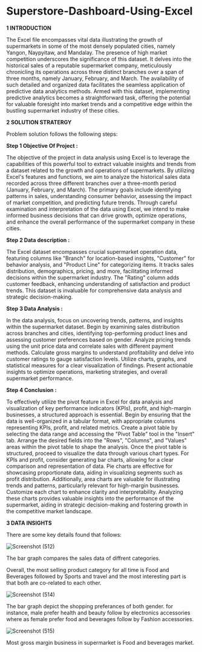# Superstore-Dashboard-Using-Excel

**1 INTRODUCTION**

The Excel file encompasses vital data illustrating the growth of supermarkets in some of the most densely populated cities, namely Yangon, Naypyitaw, and Mandalay. The presence of high market competition underscores the significance of this dataset. It delves into the historical sales of a reputable supermarket company, meticulously chronicling its operations across three distinct branches over a span of three months, namely January, February, and March. The availability of such detailed and organized data facilitates the seamless application of predictive data analytics methods. Armed with this dataset, implementing predictive analytics becomes a straightforward task, offering the potential for valuable foresight into market trends and a competitive edge within the bustling supermarket industry of these cities.

**2 SOLUTION STRATERGY** 

Problem solution follows the following steps:

**Step 1 Objective Of Project :**

The objective of the project in data analysis using Excel is to leverage the capabilities of this powerful tool to extract valuable insights and trends from a dataset related to the growth and operations of supermarkets. By utilizing Excel's features and functions, we aim to analyze the historical sales data recorded across three different branches over a three-month period (January, February, and March). The primary goals include identifying patterns in sales, understanding consumer behavior, assessing the impact of market competition, and predicting future trends. Through careful examination and interpretation of the data using Excel, we intend to make informed business decisions that can drive growth, optimize operations, and enhance the overall performance of the supermarket company in these cities.

**Step 2 Data description :**

The Excel dataset encompasses crucial supermarket operation data, featuring columns like "Branch" for location-based insights, "Customer" for behavior analysis, and "Product Line" for categorizing items. It tracks sales distribution, demographics, pricing, and more, facilitating informed decisions within the supermarket industry. The "Rating" column adds customer feedback, enhancing understanding of satisfaction and product trends. This dataset is invaluable for comprehensive data analysis and strategic decision-making.

**Step 3 Data Analysis :**

In the data analysis, focus on uncovering trends, patterns, and insights within the supermarket dataset. Begin by examining sales distribution across branches and cities, identifying top-performing product lines and assessing customer preferences based on gender. Analyze pricing trends using the unit price data and correlate sales with different payment methods. Calculate gross margins to understand profitability and delve into customer ratings to gauge satisfaction levels. Utilize charts, graphs, and statistical measures for a clear visualization of findings. Present actionable insights to optimize operations, marketing strategies, and overall supermarket performance.

**Step 4 Conclusion :**

To effectively utilize the pivot feature in Excel for data analysis and visualization of key performance indicators (KPIs), profit, and high-margin businesses, a structured approach is essential. Begin by ensuring that the data is well-organized in a tabular format, with appropriate columns representing KPIs, profit, and related metrics. Create a pivot table by selecting the data range and accessing the "Pivot Table" tool in the "Insert" tab. Arrange the desired fields into the "Rows", "Columns", and "Values" areas within the pivot table to shape the analysis. Once the pivot table is structured, proceed to visualize the data through various chart types. For KPIs and profit, consider generating bar charts, allowing for a clear comparison and representation of data. Pie charts are effective for showcasing proportionate data, aiding in visualizing segments such as profit distribution. Additionally, area charts are valuable for illustrating trends and patterns, particularly relevant for high-margin businesses. Customize each chart to enhance clarity and interpretability. Analyzing these charts provides valuable insights into the performance of the supermarket, aiding in strategic decision-making and fostering growth in the competitive market landscape.

**3 DATA INSIGHTS** 

There are some key details found that follows:

![Screenshot (512)](https://user-images.githubusercontent.com/129647680/236116972-c736974f-3ed7-4818-9d2a-2247d00fceca.png)

The bar graph compares the sales data of  diffrent categories.

Overall, the most selling product category for all time is Food and Beverages followed by Sports and travel and the most interesting part is that both are co-related to each other.

![Screenshot (514)](https://user-images.githubusercontent.com/129647680/236119192-0a53029e-ecf8-4b90-80b1-954cf1404ca3.png)

The bar graph depict the shopping preferances of both gender. for instance, male prefer health and beauty follow by electronics accessories where as female prefer food and beverages follow by  Fashion accessories.

![Screenshot (515)](https://user-images.githubusercontent.com/129647680/236120340-cab95a5c-1d1a-4987-8f76-8cf2252bae11.png)

Most gross margin business in supermarket is Food and beverages market.



